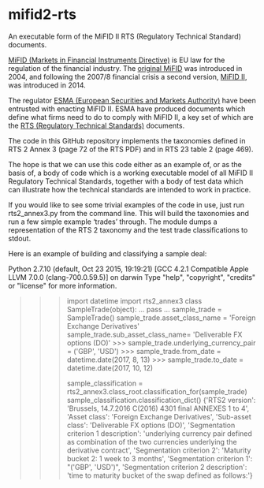 # mifid2-rts

An executable form of the MiFID II RTS (Regulatory Technical Standard) documents.

[MiFID (Markets in Financial Instruments Directive)](https://en.wikipedia.org/wiki/Markets_in_Financial_Instruments_Directive_2004) is EU law for the regulation of the financial industry.  The [original MiFID](http://eur-lex.europa.eu/LexUriServ/LexUriServ.do?uri=CELEX:32004L0039:EN:HTML) was introduced in 2004, and following the 2007/8 financial crisis a second version, [MiFID II](https://www.esma.europa.eu/policy-rules/mifid-ii-and-mifir), was introduced in 2014.

The regulator [ESMA (European Securities and Markets Authority)](https://en.wikipedia.org/wiki/European_Securities_and_Markets_Authority) have been entrusted with enacting MiFID II.  ESMA have produced documents which define what firms need to do to comply with MiFID II, a key set of which are the [RTS (Regulatory Technical Standards)](https://www.esma.europa.eu/sites/default/files/library/2015/11/2015-esma-1464_annex_i_-_draft_rts_and_its_on_mifid_ii_and_mifir.pdf) documents.

The code in this GitHub repository implements the taxonomies defined in RTS 2 Annex 3 (page 72 of the RTS PDF) and in RTS 23 table 2 (page 469).

The hope is that we can use this code either as an example of, or as the basis of, a body of code which is a working executable model of all MiFID II Regulatory Technical Standards, together with a body of test data which can illustrate how the technical standards are intended to work in practice.

If you would like to see some trivial examples of the code in use, just run rts2_annex3.py from the command line.  This will build the taxonomies and run a few simple example ‘trades’ through.  The module dumps a representation of the RTS 2 taxonomy and the test trade classifications to stdout.

Here is an example of building and classifying a sample deal:

Python 2.7.10 (default, Oct 23 2015, 19:19:21) 
[GCC 4.2.1 Compatible Apple LLVM 7.0.0 (clang-700.0.59.5)] on darwin
Type "help", "copyright", "credits" or "license" for more information.
>>>
>>> import datetime
>>> import rts2_annex3
>>> class SampleTrade(object):
...     pass
... 
>>> sample_trade = SampleTrade()
>>> sample_trade.asset_class_name = 'Foreign Exchange Derivatives'
>>> sample_trade.sub_asset_class_name= 'Deliverable FX options (DO)'            >>> sample_trade.underlying_currency_pair = ('GBP', 'USD')                      >>> sample_trade.from_date = datetime.date(2017, 8, 13)                         >>> sample_trade.to_date = datetime.date(2017, 10, 12)
>>> 
>>> sample_classification = rts2_annex3.class_root.classification_for(sample_trade)
>>> sample_classification.classification_dict()
{'RTS2 version': 'Brussels, 14.7.2016 C(2016) 4301 final ANNEXES 1 to 4', 'Asset class': 'Foreign Exchange Derivatives', 'Sub-asset class': 'Deliverable FX options (DO)', 'Segmentation criterion 1 description': 'underlying currency pair defined as combination of the two currencies underlying the derivative contract', 'Segmentation criterion 2': 'Maturity bucket 2: 1 week to 3 months', 'Segmentation criterion 1': "('GBP', 'USD')", 'Segmentation criterion 2 description': 'time to maturity bucket of the swap defined as follows:'} 




